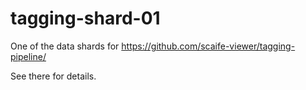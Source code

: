# tagging-shard-01

One of the data shards for https://github.com/scaife-viewer/tagging-pipeline/

See there for details.

